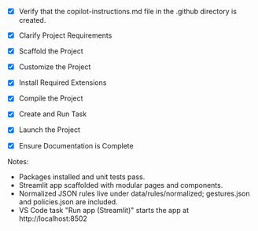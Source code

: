 - [x] Verify that the copilot-instructions.md file in the .github directory is created.

- [x] Clarify Project Requirements

- [x] Scaffold the Project

- [x] Customize the Project

- [x] Install Required Extensions

- [x] Compile the Project

- [x] Create and Run Task

- [x] Launch the Project

- [x] Ensure Documentation is Complete

Notes:
- Packages installed and unit tests pass.
- Streamlit app scaffolded with modular pages and components.
- Normalized JSON rules live under data/rules/normalized; gestures.json and policies.json are included.
- VS Code task "Run app (Streamlit)" starts the app at http://localhost:8502